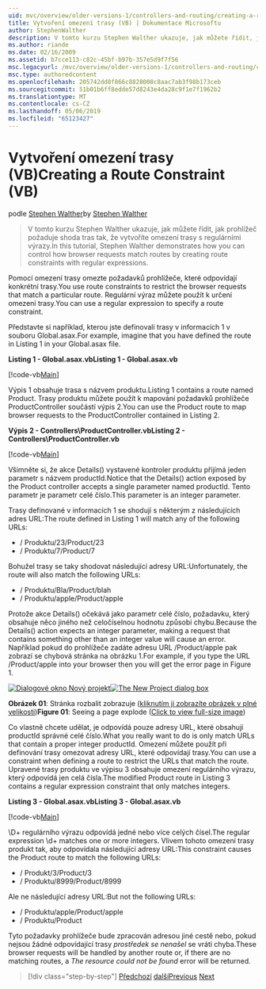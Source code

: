 ```yaml
---
uid: mvc/overview/older-versions-1/controllers-and-routing/creating-a-route-constraint-vb
title: Vytvoření omezení trasy (VB) | Dokumentace Microsoftu
author: StephenWalther
description: V tomto kurzu Stephen Walther ukazuje, jak můžete řídit, jak prohlížeč požaduje shoda tras tak, že vytvoříte omezení trasy s regulárními výrazy.
ms.author: riande
ms.date: 02/16/2009
ms.assetid: b7cce113-c82c-45bf-b97b-357e5d9f7f56
msc.legacyurl: /mvc/overview/older-versions-1/controllers-and-routing/creating-a-route-constraint-vb
msc.type: authoredcontent
ms.openlocfilehash: 205742dd8f866c8828008c8aac7ab3f98b173ceb
ms.sourcegitcommit: 51b01b6ff8edde57d8243e4da28c9f1e7f1962b2
ms.translationtype: MT
ms.contentlocale: cs-CZ
ms.lasthandoff: 05/06/2019
ms.locfileid: "65123427"
---
```

# <a name="creating-a-route-constraint-vb"></a><span data-ttu-id="77698-103">Vytvoření omezení trasy (VB)</span><span class="sxs-lookup"><span data-stu-id="77698-103">Creating a Route Constraint (VB)</span></span>

<span data-ttu-id="77698-104">podle [Stephen Walther](https://github.com/StephenWalther)</span><span class="sxs-lookup"><span data-stu-id="77698-104">by [Stephen Walther](https://github.com/StephenWalther)</span></span>

> <span data-ttu-id="77698-105">V tomto kurzu Stephen Walther ukazuje, jak můžete řídit, jak prohlížeč požaduje shoda tras tak, že vytvoříte omezení trasy s regulárními výrazy.</span><span class="sxs-lookup"><span data-stu-id="77698-105">In this tutorial, Stephen Walther demonstrates how you can control how browser requests match routes by creating route constraints with regular expressions.</span></span>

<span data-ttu-id="77698-106">Pomocí omezení trasy omezte požadavků prohlížeče, které odpovídají konkrétní trasy.</span><span class="sxs-lookup"><span data-stu-id="77698-106">You use route constraints to restrict the browser requests that match a particular route.</span></span> <span data-ttu-id="77698-107">Regulární výraz můžete použít k určení omezení trasy.</span><span class="sxs-lookup"><span data-stu-id="77698-107">You can use a regular expression to specify a route constraint.</span></span>

<span data-ttu-id="77698-108">Představte si například, kterou jste definovali trasy v informacích 1 v souboru Global.asax.</span><span class="sxs-lookup"><span data-stu-id="77698-108">For example, imagine that you have defined the route in Listing 1 in your Global.asax file.</span></span>

<span data-ttu-id="77698-109">**Listing 1 - Global.asax.vb**</span><span class="sxs-lookup"><span data-stu-id="77698-109">**Listing 1 - Global.asax.vb**</span></span>

[!code-vb[Main](creating-a-route-constraint-vb/samples/sample1.vb)]

<span data-ttu-id="77698-110">Výpis 1 obsahuje trasa s názvem produktu.</span><span class="sxs-lookup"><span data-stu-id="77698-110">Listing 1 contains a route named Product.</span></span> <span data-ttu-id="77698-111">Trasy produktu můžete použít k mapování požadavků prohlížeče ProductController součástí výpis 2.</span><span class="sxs-lookup"><span data-stu-id="77698-111">You can use the Product route to map browser requests to the ProductController contained in Listing 2.</span></span>

<span data-ttu-id="77698-112">**Výpis 2 - Controllers\ProductController.vb**</span><span class="sxs-lookup"><span data-stu-id="77698-112">**Listing 2 - Controllers\ProductController.vb**</span></span>

[!code-vb[Main](creating-a-route-constraint-vb/samples/sample2.vb)]

<span data-ttu-id="77698-113">Všimněte si, že akce Details() vystavené kontroler produktu přijímá jeden parametr s názvem productId.</span><span class="sxs-lookup"><span data-stu-id="77698-113">Notice that the Details() action exposed by the Product controller accepts a single parameter named productId.</span></span> <span data-ttu-id="77698-114">Tento parametr je parametr celé číslo.</span><span class="sxs-lookup"><span data-stu-id="77698-114">This parameter is an integer parameter.</span></span>

<span data-ttu-id="77698-115">Trasy definované v informacích 1 se shodují s některým z následujících adres URL:</span><span class="sxs-lookup"><span data-stu-id="77698-115">The route defined in Listing 1 will match any of the following URLs:</span></span>

- <span data-ttu-id="77698-116">/ Produktu/23</span><span class="sxs-lookup"><span data-stu-id="77698-116">/Product/23</span></span>
- <span data-ttu-id="77698-117">/ Produktu/7</span><span class="sxs-lookup"><span data-stu-id="77698-117">/Product/7</span></span>

<span data-ttu-id="77698-118">Bohužel trasy se taky shodovat následující adresy URL:</span><span class="sxs-lookup"><span data-stu-id="77698-118">Unfortunately, the route will also match the following URLs:</span></span>

- <span data-ttu-id="77698-119">/ Produktu/Bla</span><span class="sxs-lookup"><span data-stu-id="77698-119">/Product/blah</span></span>
- <span data-ttu-id="77698-120">/ Produktu/apple</span><span class="sxs-lookup"><span data-stu-id="77698-120">/Product/apple</span></span>

<span data-ttu-id="77698-121">Protože akce Details() očekává jako parametr celé číslo, požadavku, který obsahuje něco jiného než celočíselnou hodnotu způsobí chybu.</span><span class="sxs-lookup"><span data-stu-id="77698-121">Because the Details() action expects an integer parameter, making a request that contains something other than an integer value will cause an error.</span></span> <span data-ttu-id="77698-122">Například pokud do prohlížeče zadáte adresu URL /Product/apple pak zobrazí se chybová stránka na obrázku 1.</span><span class="sxs-lookup"><span data-stu-id="77698-122">For example, if you type the URL /Product/apple into your browser then you will get the error page in Figure 1.</span></span>

<span data-ttu-id="77698-123">[![Dialogové okno Nový projekt](creating-a-route-constraint-vb/_static/image1.jpg)](creating-a-route-constraint-vb/_static/image1.png)</span><span class="sxs-lookup"><span data-stu-id="77698-123">[![The New Project dialog box](creating-a-route-constraint-vb/_static/image1.jpg)](creating-a-route-constraint-vb/_static/image1.png)</span></span>

<span data-ttu-id="77698-124">**Obrázek 01**: Stránka rozbalit zobrazuje ([kliknutím ji zobrazíte obrázek v plné velikosti](creating-a-route-constraint-vb/_static/image2.png))</span><span class="sxs-lookup"><span data-stu-id="77698-124">**Figure 01**: Seeing a page explode ([Click to view full-size image](creating-a-route-constraint-vb/_static/image2.png))</span></span>

<span data-ttu-id="77698-125">Co vlastně chcete udělat, je odpovídá pouze adresy URL, které obsahují productId správné celé číslo.</span><span class="sxs-lookup"><span data-stu-id="77698-125">What you really want to do is only match URLs that contain a proper integer productId.</span></span> <span data-ttu-id="77698-126">Omezení můžete použít při definování trasy omezovat adresy URL, které odpovídají trasy.</span><span class="sxs-lookup"><span data-stu-id="77698-126">You can use a constraint when defining a route to restrict the URLs that match the route.</span></span> <span data-ttu-id="77698-127">Upravené trasy produktu ve výpisu 3 obsahuje omezení regulárního výrazu, který odpovídá jen celá čísla.</span><span class="sxs-lookup"><span data-stu-id="77698-127">The modified Product route in Listing 3 contains a regular expression constraint that only matches integers.</span></span>

<span data-ttu-id="77698-128">**Listing 3 - Global.asax.vb**</span><span class="sxs-lookup"><span data-stu-id="77698-128">**Listing 3 - Global.asax.vb**</span></span>

[!code-vb[Main](creating-a-route-constraint-vb/samples/sample3.vb)]

<span data-ttu-id="77698-129">\D+ regulárního výrazu odpovídá jedné nebo více celých čísel.</span><span class="sxs-lookup"><span data-stu-id="77698-129">The regular expression \d+ matches one or more integers.</span></span> <span data-ttu-id="77698-130">Vlivem tohoto omezení trasy produkt tak, aby odpovídala následující adresy URL:</span><span class="sxs-lookup"><span data-stu-id="77698-130">This constraint causes the Product route to match the following URLs:</span></span>

- <span data-ttu-id="77698-131">/ Produkt/3</span><span class="sxs-lookup"><span data-stu-id="77698-131">/Product/3</span></span>
- <span data-ttu-id="77698-132">/ Produktu/8999</span><span class="sxs-lookup"><span data-stu-id="77698-132">/Product/8999</span></span>

<span data-ttu-id="77698-133">Ale ne následující adresy URL:</span><span class="sxs-lookup"><span data-stu-id="77698-133">But not the following URLs:</span></span>

- <span data-ttu-id="77698-134">/ Produktu/apple</span><span class="sxs-lookup"><span data-stu-id="77698-134">/Product/apple</span></span>
- <span data-ttu-id="77698-135">/ Produktu</span><span class="sxs-lookup"><span data-stu-id="77698-135">/Product</span></span>

<span data-ttu-id="77698-136">Tyto požadavky prohlížeče bude zpracován adresou jiné cestě nebo, pokud nejsou žádné odpovídající trasy *prostředek se nenašel* se vrátí chyba.</span><span class="sxs-lookup"><span data-stu-id="77698-136">These browser requests will be handled by another route or, if there are no matching routes, a *The resource could not be found* error will be returned.</span></span>

> [!div class="step-by-step"]
> <span data-ttu-id="77698-137">[Předchozí](creating-custom-routes-vb.md)
> [další](creating-a-custom-route-constraint-vb.md)</span><span class="sxs-lookup"><span data-stu-id="77698-137">[Previous](creating-custom-routes-vb.md)
[Next](creating-a-custom-route-constraint-vb.md)</span></span>
